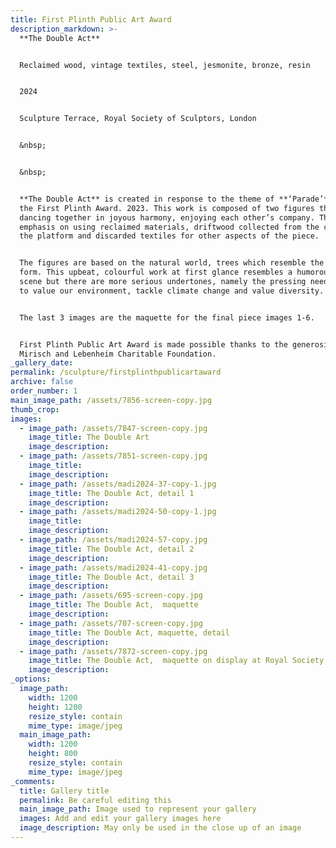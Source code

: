 ```yaml
---
title: First Plinth Public Art Award
description_markdown: >-
  **The Double Act**


  Reclaimed wood, vintage textiles, steel, jesmonite, bronze, resin


  2024


  Sculpture Terrace, Royal Society of Sculptors, London


  &nbsp;


  &nbsp;


  **The Double Act** is created in response to the theme of **‘Parade’**, for
  the First Plinth Award. 2023. This work is composed of two figures that are
  dancing together in joyous harmony, enjoying each other’s company. There is an
  emphasis on using reclaimed materials, driftwood collected from the coast for
  the platform and discarded textiles for other aspects of the piece.


  The figures are based on the natural world, trees which resemble the human
  form. This upbeat, colourful work at first glance resembles a humorous party
  scene but there are more serious undertones, namely the pressing need for us
  to value our environment, tackle climate change and value diversity.


  The last 3 images are the maquette for the final piece images 1-6.


  First Plinth Public Art Award is made possible thanks to the generosity of the
  Mirisch and Lebenheim Charitable Foundation.
_gallery_date:
permalink: /sculpture/firstplinthpublicartaward
archive: false
order_number: 1
main_image_path: /assets/7856-screen-copy.jpg
thumb_crop:
images:
  - image_path: /assets/7847-screen-copy.jpg
    image_title: The Double Art
    image_description:
  - image_path: /assets/7851-screen-copy.jpg
    image_title:
    image_description:
  - image_path: /assets/madi2024-37-copy-1.jpg
    image_title: The Double Act, detail 1
    image_description:
  - image_path: /assets/madi2024-50-copy-1.jpg
    image_title:
    image_description:
  - image_path: /assets/madi2024-57-copy.jpg
    image_title: The Double Act, detail 2
    image_description:
  - image_path: /assets/madi2024-41-copy.jpg
    image_title: The Double Act, detail 3
    image_description:
  - image_path: /assets/695-screen-copy.jpg
    image_title: The Double Act,  maquette
    image_description:
  - image_path: /assets/707-screen-copy.jpg
    image_title: The Double Act, maquette, detail
    image_description:
  - image_path: /assets/7872-screen-copy.jpg
    image_title: The Double Act,  maquette on display at Royal Society of Sculptors
    image_description:
_options:
  image_path:
    width: 1200
    height: 1200
    resize_style: contain
    mime_type: image/jpeg
  main_image_path:
    width: 1200
    height: 800
    resize_style: contain
    mime_type: image/jpeg
_comments:
  title: Gallery title
  permalink: Be careful editing this
  main_image_path: Image used to represent your gallery
  images: Add and edit your gallery images here
  image_description: May only be used in the close up of an image
---
```

